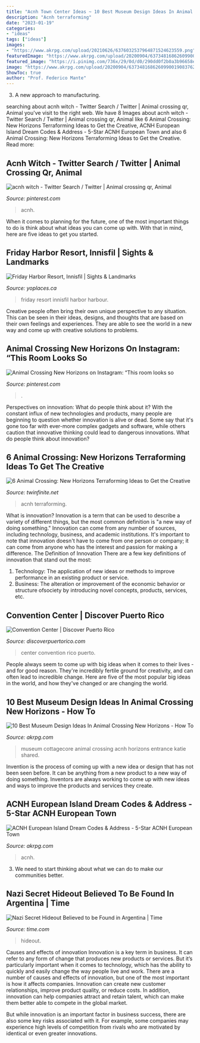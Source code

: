 ```yaml
---
title: "Acnh Town Center Ideas ~ 10 Best Museum Design Ideas In Animal Crossing New Horizons"
description: "Acnh terraforming"
date: "2023-01-19"
categories:
- "ideas"
tags: ["ideas"]
images:
- "https://www.akrpg.com/upload/20210626/6376032537964871524623559.png"
featuredImage: "https://www.akrpg.com/upload/20200904/6373481686260990019083762.png"
featured_image: "https://i.pinimg.com/736x/29/0d/d0/290dd0f2b0a3b96658e45f2ee212919f.jpg"
image: "https://www.akrpg.com/upload/20200904/6373481686260990019083762.png"
ShowToc: true
author: "Prof. Federico Mante"
---
```



3. A new approach to manufacturing.

	

		
searching about acnh witch - Twitter Search / Twitter | Animal crossing qr, Animal you've visit to the right web. We have 8 Images about acnh witch - Twitter Search / Twitter | Animal crossing qr, Animal like 6 Animal Crossing: New Horizons Terraforming Ideas to Get the Creative, ACNH European Island Dream Codes &amp; Address - 5-Star ACNH European Town and also 6 Animal Crossing: New Horizons Terraforming Ideas to Get the Creative. Read more:
		
    
## Acnh Witch - Twitter Search / Twitter | Animal Crossing Qr, Animal

<img loading=lazy src="https://i.pinimg.com/736x/b8/0f/37/b80f37e44c45e768cf057a75454bdd2e.jpg" onerror="this.onerror=null;this.src='https://tse1.mm.bing.net/th?id=OIP.Irl_zUXeHXg1Fgxra5CXrAHaEK&amp;pid=15.1';" alt="acnh witch - Twitter Search / Twitter | Animal crossing qr, Animal">

_Source: pinterest.com_

>acnh. 

	

When it comes to planning for the future, one of the most important things to do is think about what ideas you can come up with. With that in mind, here are five ideas to get you started. 

    
## Friday Harbor Resort, Innisfil | Sights &amp; Landmarks

<img loading=lazy src="https://yoplaces.ca/images/gallery/fridayharbor/20190818_001832417_iOS.jpg" onerror="this.onerror=null;this.src='https://tse4.mm.bing.net/th?id=OIP.B6aGnOrfJ0t8JqBBeXfgzAHaFj&amp;pid=15.1';" alt="Friday Harbor Resort, Innisfil | Sights &amp; Landmarks">

_Source: yoplaces.ca_

>friday resort innisfil harbor harbour. 

	

Creative people often bring their own unique perspective to any situation. This can be seen in their ideas, designs, and thoughts that are based on their own feelings and experiences. They are able to see the world in a new way and come up with creative solutions to problems.

    
## Animal Crossing New Horizons On Instagram: “This Room Looks So

<img loading=lazy src="https://i.pinimg.com/736x/29/0d/d0/290dd0f2b0a3b96658e45f2ee212919f.jpg" onerror="this.onerror=null;this.src='https://tse3.mm.bing.net/th?id=OIP.EXhRGuz3zQn8AL9u9yRCbQHaEK&amp;pid=15.1';" alt="Animal Crossing New Horizons on Instagram: “This room looks so">

_Source: pinterest.com_

>. 

	

Perspectives on innovation: What do people think about it?
With the constant influx of new technologies and products, many people are beginning to question whether innovation is alive or dead. Some say that it's gone too far with ever-more complex gadgets and software, while others caution that innovative thinking could lead to dangerous innovations. What do people think about innovation?

    
## 6 Animal Crossing: New Horizons Terraforming Ideas To Get The Creative

<img loading=lazy src="https://i0.wp.com/twinfinite.net/wp-content/uploads/2020/04/Screen-Shot-2020-04-09-at-9.12.34-AM.jpg?fit=996%2C522&amp;ssl=1" onerror="this.onerror=null;this.src='https://tse3.mm.bing.net/th?id=OIP.pIHS6K9x_lkSqhRK1D9ItgHaD4&amp;pid=15.1';" alt="6 Animal Crossing: New Horizons Terraforming Ideas to Get the Creative">

_Source: twinfinite.net_

>acnh terraforming. 

	

What is innovation?
Innovation is a term that can be used to describe a variety of different things, but the most common definition is "a new way of doing something." Innovation can come from any number of sources, including technology, business, and academic institutions. It's important to note that innovation doesn't have to come from one person or company; it can come from anyone who has the interest and passion for making a difference.
The Definition of Innovation
There are a few key definitions of innovation that stand out the most: 
1. Technology: The application of new ideas or methods to improve performance in an existing product or service. 
2. Business: The alteration or improvement of the economic behavior or structure ofsociety by introducing novel concepts, products, services, etc. 

    
## Convention Center | Discover Puerto Rico

<img loading=lazy src="https://www.discoverpuertorico.com/sites/default/files/styles/share_image/public/2019-01/puerto-rico-convention-center-night.jpg?itok=I4KrFwAq" onerror="this.onerror=null;this.src='https://tse2.mm.bing.net/th?id=OIP.HH_2I0YMaLTIMFz0n3iyCQHaD4&amp;pid=15.1';" alt="Convention Center | Discover Puerto Rico">

_Source: discoverpuertorico.com_

>center convention rico puerto. 

	

People always seem to come up with big ideas when it comes to their lives - and for good reason. They're incredibly fertile ground for creativity, and can often lead to incredible change. Here are five of the most popular big ideas in the world, and how they've changed or are changing the world.

    
## 10 Best Museum Design Ideas In Animal Crossing New Horizons - How To

<img loading=lazy src="https://www.akrpg.com/upload/20200904/6373481686260990019083762.png" onerror="this.onerror=null;this.src='https://tse3.mm.bing.net/th?id=OIP.-6nyVsBZnSKwxOD5QK5DTQHaEJ&amp;pid=15.1';" alt="10 Best Museum Design Ideas In Animal Crossing New Horizons - How To">

_Source: akrpg.com_

>museum cottagecore animal crossing acnh horizons entrance katie shared. 

	

Invention is the process of coming up with a new idea or design that has not been seen before. It can be anything from a new product to a new way of doing something. Inventors are always working to come up with new ideas and ways to improve the products and services they create.

    
## ACNH European Island Dream Codes &amp; Address - 5-Star ACNH European Town

<img loading=lazy src="https://www.akrpg.com/upload/20210626/6376032537964871524623559.png" onerror="this.onerror=null;this.src='https://tse4.mm.bing.net/th?id=OIP.4ihiYcr0dTNyknOZ4W3RmwHaET&amp;pid=15.1';" alt="ACNH European Island Dream Codes &amp; Address - 5-Star ACNH European Town">

_Source: akrpg.com_

>acnh. 

	

3. We need to start thinking about what we can do to make our communities better.

    
## Nazi Secret Hideout Believed To Be Found In Argentina | Time

<img loading=lazy src="https://api.time.com/wp-content/uploads/2015/03/nazi-hideout-argentina-ruins.jpg?quality=85&amp;w=1200&amp;h=628&amp;crop=1" onerror="this.onerror=null;this.src='https://tse2.mm.bing.net/th?id=OIP.stDmEM8oVsA4NRLpWA58dAHaD4&amp;pid=15.1';" alt="Nazi Secret Hideout Believed to be Found in Argentina | Time">

_Source: time.com_

>hideout. 

	

Causes and effects of innovation
Innovation is a key term in business. It can refer to any form of change that produces new products or services. But it’s particularly important when it comes to technology, which has the ability to quickly and easily change the way people live and work.
There are a number of causes and effects of innovation, but one of the most important is how it affects companies. Innovation can create new customer relationships, improve product quality, or reduce costs. In addition, innovation can help companies attract and retain talent, which can make them better able to compete in the global market.

But while innovation is an important factor in business success, there are also some key risks associated with it. For example, some companies may experience high levels of competition from rivals who are motivated by identical or even greater innovations.

